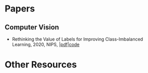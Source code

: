 # Papers
## Computer Vision
- Rethinking the Value of Labels for Improving Class-Imbalanced Learning, 2020, NIPS, |[pdf](https://arxiv.org/abs/2006.07529)|[code](https://github.com/YyzHarry/imbalanced-semi-self)


# Other Resources
